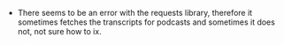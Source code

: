 - There seems to be an error with the requests library, therefore it sometimes fetches the transcripts for podcasts and sometimes it does not, not sure how to ix.